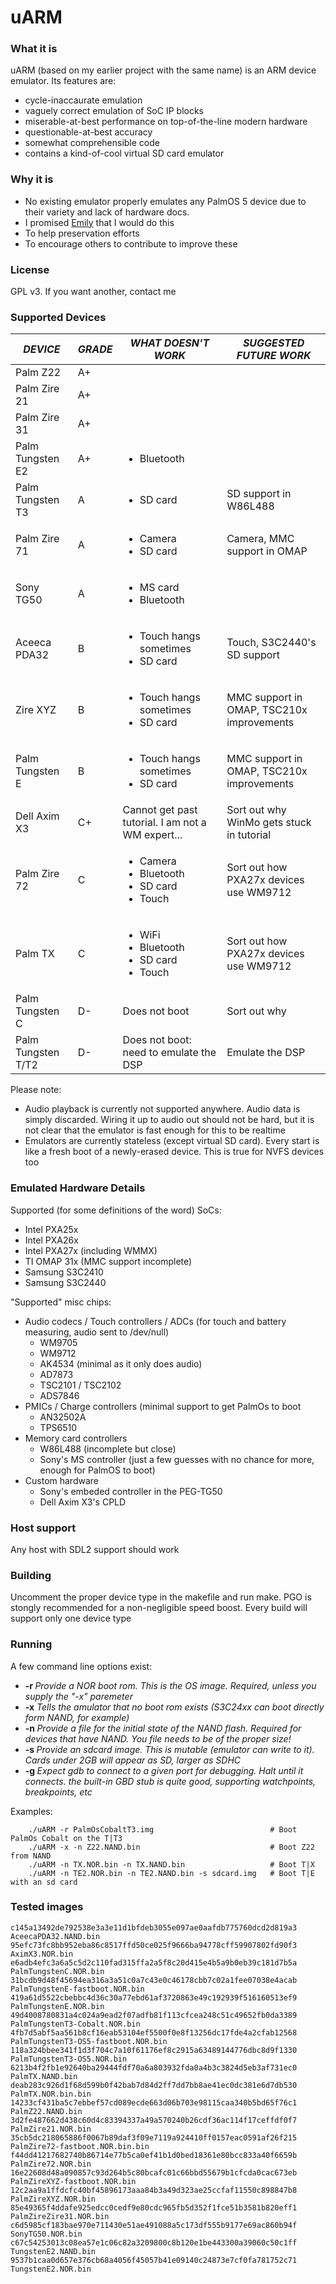 # uARM

### What it is
uARM (based on my earlier project with the same name) is an ARM device emulator. Its features are:
 * cycle-inaccaurate emulation
 * vaguely correct emulation of SoC IP blocks
 * miserable-at-best performance on top-of-the-line modern hardware
 * questionable-at-best accuracy
 * somewhat comprehensible code
 * contains a kind-of-cool virtual SD card emulator
 
 ### Why it is
  * No existing emulator properly emulates any PalmOS 5 device due to their variety and lack of hardware docs.
  * I promised [Emily](https://www.libretro.com/index.php/obituary-cuttlefish/) that I would do this
  * To help preservation efforts
  * To encourage others to contribute to improve these

### License
GPL v3. If you want another, contact me

### Supported Devices

| *DEVICE*           | *GRADE* | *WHAT DOESN'T WORK*                                                      | *SUGGESTED FUTURE WORK*                   |
|--------------------|---------|--------------------------------------------------------------------------|-------------------------------------------|
| Palm Z22           | A+      |                                                                          |                                           |
| Palm Zire 21       | A+      |                                                                          |                                           |
| Palm Zire 31       | A+      |                                                                          |                                           |
| Palm Tungsten E2   | A+      | <ul><li>Bluetooth</li></ul>                                              |                                           |
| Palm Tungsten T3   | A       | <ul><li>SD card</li></ul>                                                | SD support in W86L488                     |
| Palm Zire 71       | A       | <ul><li>Camera</li><li>SD card</li></ul>                                 | Camera, MMC support in OMAP               |
| Sony TG50          | A       | <ul><li>MS card</li><li>Bluetooth</li></ul>                              |                                           |
| Aceeca PDA32       | B       | <ul><li>Touch hangs sometimes</li><li>SD card</li></ul>                  | Touch, S3C2440's SD support               |
| Zire XYZ           | B       | <ul><li>Touch hangs sometimes</li><li>SD card</li></ul>                  | MMC support in OMAP, TSC210x improvements |
| Palm Tungsten E    | B       | <ul><li>Touch hangs sometimes</li><li>SD card</li></ul>                  | MMC support in OMAP, TSC210x improvements |
| Dell Axim X3       | C+      | Cannot get past tutorial. I am not a WM expert...                        | Sort out why WinMo gets stuck in tutorial |
| Palm Zire 72       | C       | <ul><li>Camera</li><li>Bluetooth</li><li>SD card</li><li>Touch</li></ul> | Sort out how PXA27x devices use WM9712    |
| Palm TX            | C       | <ul><li>WiFi</li><li>Bluetooth</li><li>SD card</li><li>Touch</li></ul>  | Sort out how PXA27x devices use WM9712    |
| Palm Tungsten C    | D-      | Does not boot                                                            | Sort out why                              |
| Palm Tungsten T/T2 | D-      | Does not boot: need to emulate the DSP                                   | Emulate the DSP                           |



Please note: 
 * Audio playback is currently not supported anywhere. Audio data is simply discarded. Wiring it up to audio out should not be hard, but it is not clear that the emulator is fast enough for this to be realtime
 * Emulators are currently stateless (except virtual SD card). Every start is like a fresh boot of a newly-erased device. This is true for NVFS devices too

### Emulated Hardware Details
Supported (for some definitions of the word) SoCs:
 * Intel PXA25x
 * Intel PXA26x
 * Intel PXA27x (including WMMX)
 * TI OMAP 31x (MMC support incomplete)
 * Samsung S3C2410
 * Samsung S3C2440

"Supported" misc chips:
 * Audio codecs / Touch controllers / ADCs (for touch and battery measuring, audio sent to /dev/null)
   * WM9705
   * WM9712
   * AK4534 (minimal as it only does audio)
   * AD7873
   * TSC2101 / TSC2102
   * ADS7846
 * PMICs / Charge controllers (minimal support to get PalmOs to boot
   * AN32502A
   * TPS6510
 * Memory card controllers
   * W86L488 (incomplete but close)
   * Sony's MS controller (just a few guesses with no chance for more, enough for PalmOS to boot)
 * Custom hardware
   * Sony's embeded controller in the PEG-TG50
   * Dell Axim X3's CPLD

### Host support
Any host with SDL2 support should work

### Building
Uncomment the proper device type in the makefile and run make. PGO is stongly recommended for a non-negligible speed boost.
Every build will support only one device type

### Running
A few command line options exist:
 * **-r <ROMFILE>** *Provide a NOR boot rom. This is the OS image. Required, unless you supply the "-x" paremeter*
 * **-x** *Tells the amulator that no boot rom exists (S3C24xx can boot directly form NAND, for example)*
 * **-n <NANDFILE>** *Provide a file for the initial state of the NAND flash. Required for devices that have NAND. You file needs to be of the proper size!*
 * **-s <SDCARDIMAGE>** *Provide an sdcard image. This is mutable (emulator can write to it). Cards under 2GB will appear as SD, larger as SDHC*
 * **-g <PORTNUMBER>** *Expect gdb to connect to a given port for debugging. Halt until it connects. the built-in GBD stub is quite good, supporting watchpoints, breakpoints, etc*

Examples:
```
    ./uARM -r PalmOsCobaltT3.img                          # Boot PalmOs Cobalt on the T|T3
    ./uARM -x -n Z22.NAND.bin                             # Boot Z22 from NAND
    ./uARM -n TX.NOR.bin -n TX.NAND.bin                   # Boot T|X
    ./uARM -n TE2.NOR.bin -n TE2.NAND.bin -s sdcard.img   # Boot T|E with an sd card
```

### Tested images
```
c145a13492de792538e3a3e11d1bfdeb3055e097ae0aafdb775760dcd2d819a3  AceecaPDA32.NAND.bin
95efc73fc8bb952eba86c8517ffd50ce025f9666ba94778cff59907802fd90f3  AximX3.NOR.bin
e6adb4efc3a6a5c5d2c110fad315ffa2a5f8c20d415e4b5a9b0eb39c181d7b5a  PalmTungstenC.NOR.bin
31bcdb9d48f45694ea316a3a51c0a7c43e0c46178cbb7c02a1fee07038e4acab  PalmTungstenE-fastboot.NOR.bin
419a61d5522cbebbc4d36c30a77ebd61af3720863e49c192939f516160513ef9  PalmTungstenE.NOR.bin
49d4008780831a4c024a9ead2f07adfb81f113cfcea248c51c49652fb0da3389  PalmTungstenT3-Cobalt.NOR.bin
4fb7d5abf5aa561b8cf16eab53104ef5500f0e8f13256dc17fde4a2cfab12568  PalmTungstenT3-OS5-fastboot.NOR.bin
118a324bbee341f1d3f704c7a10f61176ef8c2915a63489144776dbc8d9f1330  PalmTungstenT3-OS5.NOR.bin
6213b4f2fb1e92640ba29444fdf70a6a803932fda0a4b3c3824d5eb3af731ec0  PalmTX.NAND.bin
deab283c926d1f68d599b0f42bab7d84d2ff7dd7bb8ae41ec0dc381e6d7db530  PalmTX.NOR.bin.bin
14233cf431ba5c7ebbef57cd089ecde663d06b703e98115caa340b5bd65f76c1  PalmZ22.NAND.bin
3d2fe487662d438c60d4c83394337a49a570240b26cdf36ac114f17ceffdf0f7  PalmZire21.NOR.bin
35cb5dc218065886f0067b89daf3f09e7119a924410ff0157eac0591af26f215  PalmZire72-fastboot.NOR.bin.bin
f44dd41217682740b86714e77b5ca0ef41b1d0bed18361e80bcc833a40f6659b  PalmZire72.NOR.bin
16e22608d48a090857c93d264b5c80bcafc01c66bbd55679b1cfcda0cac673eb  PalmZireXYZ-fastboot.NOR.bin
12c2aa9a1ffdcfc40bf45896173aaa84b3a49d323ae25ccfaf11550c898847b8  PalmZireXYZ.NOR.bin
85e49365f4ddafe925edcc0cedf9e80cdc965fb5d352f1fce51b3581b820eff1  PalmZireZire31.NOR.bin
c6d5985cf183bae970e711430e51ae491088a5c173df555b9177e69ac860b94f  SonyTG50.NOR.bin
c67c54253013c08ea57e1c06c82a3209800c8b120e1be443300a39060c50c1ff  TungstenE2.NAND.bin
9537b1caa0d657e376cb68a4056f45057b41e09140c24873e7cf0fa781752c71  TungstenE2.NOR.bin
```
